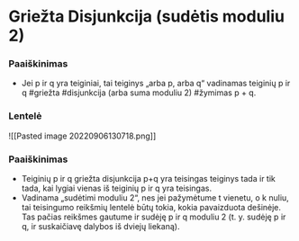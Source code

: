 # Griežta Disjunkcija (sudėtis moduliu 2)

### Paaiškinimas
- Jei p ir q yra teiginiai, tai teiginys „arba p, arba q“ vadinamas teiginių p ir q #griežta #disjunkcija (arba suma moduliu 2) #žymimas p + q.

### Lentelė 
![[Pasted image 20220906130718.png]]

### Paaiškinimas
- Teiginių p ir q griežta disjunkcija p+q yra teisingas teiginys tada ir tik tada, kai lygiai vienas iš teiginių p ir q yra teisingas.
- Vadinama „sudėtimi moduliu 2“, nes jei pažymėtume t vienetu, o k nuliu, tai teisingumo reikšmių lentelė būtų tokia, kokia pavaizduota dešinėje. Tas pačias reikšmes gautume ir sudėję p ir q moduliu 2 (t. y. sudėję p ir q, ir suskaičiavę dalybos iš dviejų liekaną).